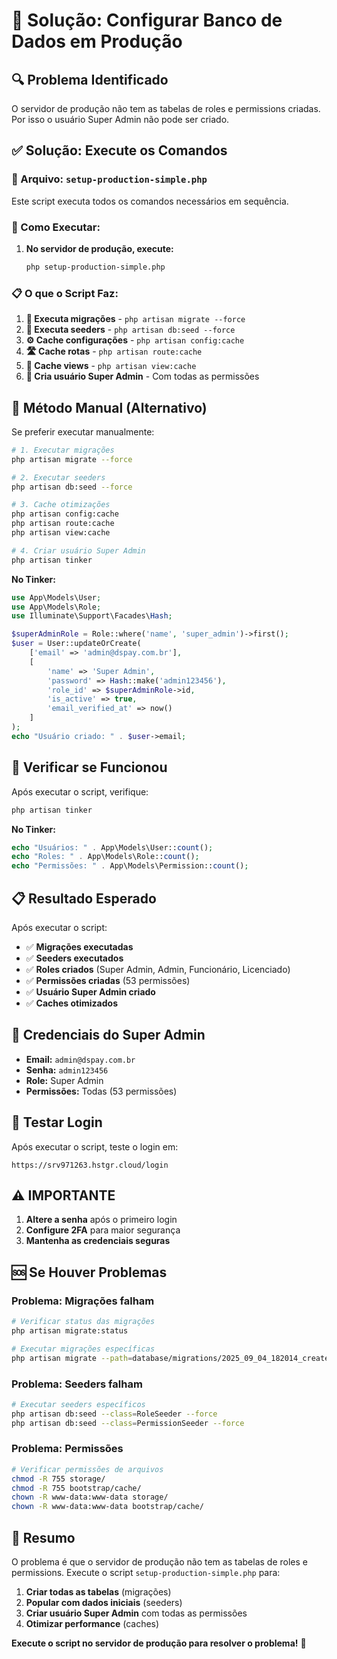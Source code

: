 # 🚀 **Solução: Configurar Banco de Dados em Produção**

## 🔍 **Problema Identificado**

O servidor de produção não tem as tabelas de roles e permissions criadas. Por isso o usuário Super Admin não pode ser criado.

## ✅ **Solução: Execute os Comandos**

### **📁 Arquivo: `setup-production-simple.php`**

Este script executa todos os comandos necessários em sequência.

### **🔧 Como Executar:**

1. **No servidor de produção, execute:**
   ```bash
   php setup-production-simple.php
   ```

### **📋 O que o Script Faz:**

1. **🔄 Executa migrações** - `php artisan migrate --force`
2. **🌱 Executa seeders** - `php artisan db:seed --force`
3. **⚙️ Cache configurações** - `php artisan config:cache`
4. **🛣️ Cache rotas** - `php artisan route:cache`
5. **📄 Cache views** - `php artisan view:cache`
6. **👤 Cria usuário Super Admin** - Com todas as permissões

## 🚀 **Método Manual (Alternativo)**

Se preferir executar manualmente:

```bash
# 1. Executar migrações
php artisan migrate --force

# 2. Executar seeders
php artisan db:seed --force

# 3. Cache otimizações
php artisan config:cache
php artisan route:cache
php artisan view:cache

# 4. Criar usuário Super Admin
php artisan tinker
```

**No Tinker:**
```php
use App\Models\User;
use App\Models\Role;
use Illuminate\Support\Facades\Hash;

$superAdminRole = Role::where('name', 'super_admin')->first();
$user = User::updateOrCreate(
    ['email' => 'admin@dspay.com.br'],
    [
        'name' => 'Super Admin',
        'password' => Hash::make('admin123456'),
        'role_id' => $superAdminRole->id,
        'is_active' => true,
        'email_verified_at' => now()
    ]
);
echo "Usuário criado: " . $user->email;
```

## 🧪 **Verificar se Funcionou**

Após executar o script, verifique:

```bash
php artisan tinker
```

**No Tinker:**
```php
echo "Usuários: " . App\Models\User::count();
echo "Roles: " . App\Models\Role::count();
echo "Permissões: " . App\Models\Permission::count();
```

## 📋 **Resultado Esperado**

Após executar o script:

- ✅ **Migrações executadas**
- ✅ **Seeders executados**
- ✅ **Roles criados** (Super Admin, Admin, Funcionário, Licenciado)
- ✅ **Permissões criadas** (53 permissões)
- ✅ **Usuário Super Admin criado**
- ✅ **Caches otimizados**

## 🎯 **Credenciais do Super Admin**

- **Email:** `admin@dspay.com.br`
- **Senha:** `admin123456`
- **Role:** Super Admin
- **Permissões:** Todas (53 permissões)

## 🧪 **Testar Login**

Após executar o script, teste o login em:

```
https://srv971263.hstgr.cloud/login
```

## ⚠️ **IMPORTANTE**

1. **Altere a senha** após o primeiro login
2. **Configure 2FA** para maior segurança
3. **Mantenha as credenciais seguras**

## 🆘 **Se Houver Problemas**

### **Problema: Migrações falham**
```bash
# Verificar status das migrações
php artisan migrate:status

# Executar migrações específicas
php artisan migrate --path=database/migrations/2025_09_04_182014_create_roles_table.php --force
```

### **Problema: Seeders falham**
```bash
# Executar seeders específicos
php artisan db:seed --class=RoleSeeder --force
php artisan db:seed --class=PermissionSeeder --force
```

### **Problema: Permissões**
```bash
# Verificar permissões de arquivos
chmod -R 755 storage/
chmod -R 755 bootstrap/cache/
chown -R www-data:www-data storage/
chown -R www-data:www-data bootstrap/cache/
```

## 🎉 **Resumo**

O problema é que o servidor de produção não tem as tabelas de roles e permissions. Execute o script `setup-production-simple.php` para:

1. **Criar todas as tabelas** (migrações)
2. **Popular com dados iniciais** (seeders)
3. **Criar usuário Super Admin** com todas as permissões
4. **Otimizar performance** (caches)

**Execute o script no servidor de produção para resolver o problema!** 🚀
